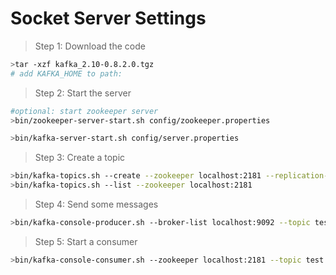 Socket Server Settings
======================

>Step 1: Download the code

```sh
>tar -xzf kafka_2.10-0.8.2.0.tgz
# add KAFKA_HOME to path:
```

>Step 2: Start the server

```sh
#optional: start zookeeper server
>bin/zookeeper-server-start.sh config/zookeeper.properties

>bin/kafka-server-start.sh config/server.properties

```

> Step 3: Create a topic

```sh
>bin/kafka-topics.sh --create --zookeeper localhost:2181 --replication-factor 1 --partitions 1 --topic test
>bin/kafka-topics.sh --list --zookeeper localhost:2181
```
>Step 4: Send some messages

```sh
>bin/kafka-console-producer.sh --broker-list localhost:9092 --topic test
```

>Step 5: Start a consumer

```sh
>bin/kafka-console-consumer.sh --zookeeper localhost:2181 --topic test --from-beginning
```


































































































